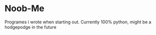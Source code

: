 # Noob-Me
Programes i wrote when starting out. Currently 100% python, might be a hodgepodge in the future
